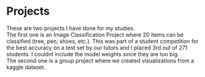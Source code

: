 # Projects
These are two projects I have done for my studies. <br>
The first one is an Image Classification Project where 20 items can be classified (tree, pen, shoes, etc.). This was part of a student competition for the best accuracy on a test set by our tutors and I placed 3rd out of 271 students. I couldnt include the model weights since they are too big. <br>
The second one is a group project where we created visualizations from a kaggle dataset.
